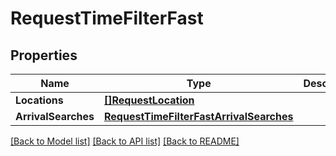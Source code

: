 # RequestTimeFilterFast

## Properties
Name | Type | Description | Notes
------------ | ------------- | ------------- | -------------
**Locations** | [**[]RequestLocation**](RequestLocation.md) |  | 
**ArrivalSearches** | [**RequestTimeFilterFastArrivalSearches**](RequestTimeFilterFastArrivalSearches.md) |  | 

[[Back to Model list]](../README.md#documentation-for-models) [[Back to API list]](../README.md#documentation-for-api-endpoints) [[Back to README]](../README.md)



